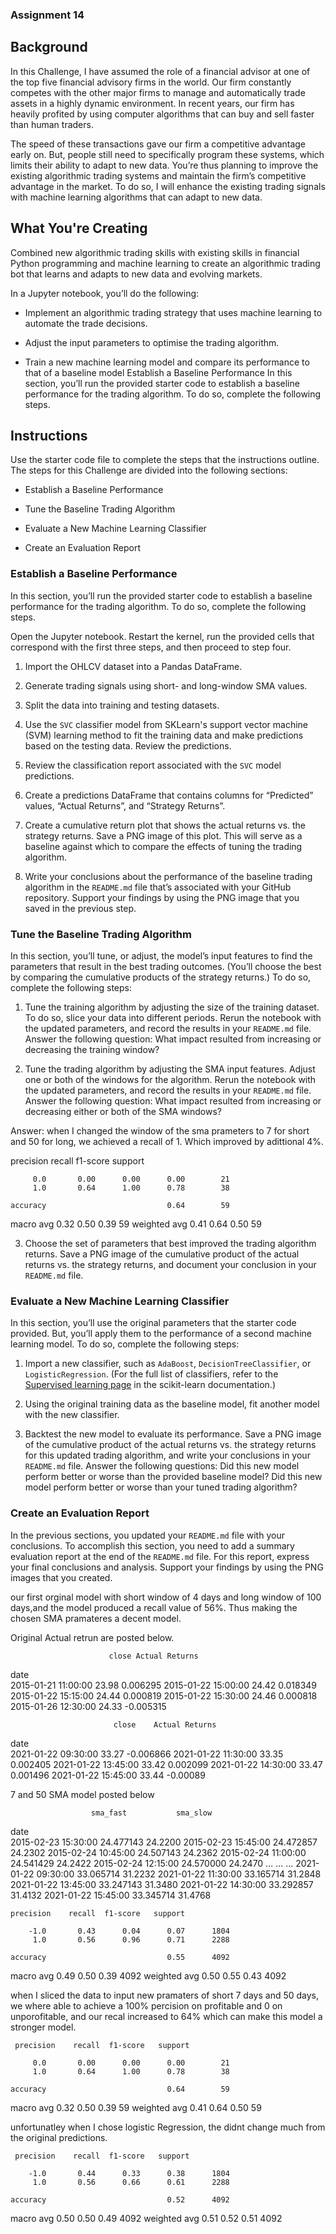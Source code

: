 ### Assignment 14 
## Background

In this Challenge, I have assumed the role of a financial advisor at one of the top five financial advisory firms in the world. Our firm constantly competes with the other major firms to manage and automatically trade assets in a highly dynamic environment. In recent years, our firm has heavily profited by using computer algorithms that can buy and sell faster than human traders.

The speed of these transactions gave our firm a competitive advantage early on. But, people still need to specifically program these systems, which limits their ability to adapt to new data. You’re thus planning to improve the existing algorithmic trading systems and maintain the firm’s competitive advantage in the market. To do so, I will enhance the existing trading signals with machine learning algorithms that can adapt to new data.

## What You're Creating

Combined new algorithmic trading skills with existing skills in financial Python programming and machine learning to create an algorithmic trading bot that learns and adapts to new data and evolving markets.

In a Jupyter notebook, you’ll do the following:

* Implement an algorithmic trading strategy that uses machine learning to automate the trade decisions.

* Adjust the input parameters to optimise the trading algorithm.

* Train a new machine learning model and compare its performance to that of a baseline model 
Establish a Baseline Performance
In this section, you’ll run the provided starter code to establish a baseline performance for the trading algorithm. To do so, complete the following steps.

## Instructions

Use the starter code file to complete the steps that the instructions outline. The steps for this Challenge are divided into the following sections:

* Establish a Baseline Performance

* Tune the Baseline Trading Algorithm

* Evaluate a New Machine Learning Classifier

* Create an Evaluation Report

### Establish a Baseline Performance

In this section, you’ll run the provided starter code to establish a baseline performance for the trading algorithm. To do so, complete the following steps.

Open the Jupyter notebook. Restart the kernel, run the provided cells that correspond with the first three steps, and then proceed to step four.

1. Import the OHLCV dataset into a Pandas DataFrame.

2. Generate trading signals using short- and long-window SMA values.

3. Split the data into training and testing datasets.

4. Use the `SVC` classifier model from SKLearn's support vector machine (SVM) learning method to fit the training data and make predictions based on the testing data. Review the predictions.

5. Review the classification report associated with the `SVC` model predictions.

6. Create a predictions DataFrame that contains columns for “Predicted” values, “Actual Returns”, and “Strategy Returns”.

7. Create a cumulative return plot that shows the actual returns vs. the strategy returns. Save a PNG image of this plot. This will serve as a baseline against which to compare the effects of tuning the trading algorithm.

8. Write your conclusions about the performance of the baseline trading algorithm in the `README.md` file that’s associated with your GitHub repository. Support your findings by using the PNG image that you saved in the previous step.

### Tune the Baseline Trading Algorithm

In this section, you’ll tune, or adjust, the model’s input features to find the parameters that result in the best trading outcomes. (You’ll choose the best by comparing the cumulative products of the strategy returns.) To do so, complete the following steps:

1. Tune the training algorithm by adjusting the size of the training dataset. To do so, slice your data into different periods. Rerun the notebook with the updated parameters, and record the results in your `README.md` file. Answer the following question: What impact resulted from increasing or decreasing the training window?


2. Tune the trading algorithm by adjusting the SMA input features. Adjust one or both of the windows for the algorithm. Rerun the notebook with the updated parameters, and record the results in your `README.md` file. Answer the following question: What impact resulted from increasing or decreasing either or both of the SMA windows?

Answer: when I changed the window of the sma prameters to 7 for short and 50 for long, we achieved a recall of 1. Which improved by adittional 4%. 


precision    recall  f1-score   support

         0.0       0.00      0.00      0.00        21
         1.0       0.64      1.00      0.78        38

    accuracy                           0.64        59
   macro avg       0.32      0.50      0.39        59
weighted avg       0.41      0.64      0.50        59



3. Choose the set of parameters that best improved the trading algorithm returns. Save a PNG image of the cumulative product of the actual returns vs. the strategy returns, and document your conclusion in your `README.md` file.

### Evaluate a New Machine Learning Classifier

In this section, you’ll use the original parameters that the starter code provided. But, you’ll apply them to the performance of a second machine learning model. To do so, complete the following steps:

1. Import a new classifier, such as `AdaBoost`, `DecisionTreeClassifier`, or `LogisticRegression`. (For the full list of classifiers, refer to the [Supervised learning page](https://scikit-learn.org/stable/supervised_learning.html) in the scikit-learn documentation.)

2. Using the original training data as the baseline model, fit another model with the new classifier.

3. Backtest the new model to evaluate its performance. Save a PNG image of the cumulative product of the actual returns vs. the strategy returns for this updated trading algorithm, and write your conclusions in your `README.md` file. Answer the following questions: Did this new model perform better or worse than the provided baseline model? Did this new model perform better or worse than your tuned trading algorithm?

### Create an Evaluation Report

In the previous sections, you updated your `README.md` file with your conclusions. To accomplish this section, you need to add a summary evaluation report at the end of the `README.md` file. For this report, express your final conclusions and analysis. Support your findings by using the PNG images that you created.

our first orginal model with short window of 4 days and long window of 100 days,and the model produced a recall value of 56%. Thus making the chosen SMA pramateres a decent model. 

Original Actual retrun are posted below. 

    	                  close	Actual Returns
date		
2015-01-21 11:00:00	23.98	0.006295
2015-01-22 15:00:00	24.42	0.018349
2015-01-22 15:15:00	24.44	0.000819
2015-01-22 15:30:00	24.46	0.000818
2015-01-26 12:30:00	24.33   -0.005315
                           
                           close	Actual Returns
date		
2021-01-22 09:30:00	33.27   -0.006866
2021-01-22 11:30:00	33.35	0.002405
2021-01-22 13:45:00	33.42	0.002099
2021-01-22 14:30:00	33.47	0.001496
2021-01-22 15:45:00	33.44   -0.00089


7 and 50 SMA model posted below

	                  sma_fast	         sma_slow
date		
2015-02-23 15:30:00	24.477143	24.2200
2015-02-23 15:45:00	24.472857	24.2302
2015-02-24 10:45:00	24.507143	24.2362
2015-02-24 11:00:00	24.541429	24.2422
2015-02-24 12:15:00	24.570000	24.2470
...	...	...
2021-01-22 09:30:00	33.065714	31.2232
2021-01-22 11:30:00	33.165714	31.2848
2021-01-22 13:45:00	33.247143	31.3480
2021-01-22 14:30:00	33.292857	31.4132
2021-01-22 15:45:00	33.345714	31.4768


    
    precision    recall  f1-score   support

        -1.0       0.43      0.04      0.07      1804
         1.0       0.56      0.96      0.71      2288

    accuracy                           0.55      4092
   macro avg       0.49      0.50      0.39      4092
weighted avg       0.50      0.55      0.43      4092



when I sliced the data to input new pramaters of short 7 days and 50 days, we where able to achieve a 100% percision on profitable and 0 on unporofitable, and our recal increased to 64% which can make this model a stronger model. 


     precision    recall  f1-score   support

         0.0       0.00      0.00      0.00        21
         1.0       0.64      1.00      0.78        38

    accuracy                           0.64        59
   macro avg       0.32      0.50      0.39        59
weighted avg       0.41      0.64      0.50        59




unfortunatley when I chose logistic Regression, the didnt change much from the original predictions. 

     precision    recall  f1-score   support

        -1.0       0.44      0.33      0.38      1804
         1.0       0.56      0.66      0.61      2288

    accuracy                           0.52      4092
   macro avg       0.50      0.50      0.49      4092
weighted avg       0.51      0.52      0.51      4092

